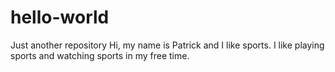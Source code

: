 # hello-world
Just another repository
Hi, my name is Patrick and I like sports.
I like playing sports and watching sports in my free time. 
